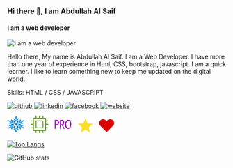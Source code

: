 ### Hi there 👋, I am Abdullah Al Saif
#### I am a web developer
![I am a web developer](https://media.licdn.com/dms/image/D5616AQExDesCDwSOIw/profile-displaybackgroundimage-shrink_350_1400/0/1672496095183?e=1677715200&v=beta&t=fr6D0wNU7Esjp3L_6Wxnr1lxquPC4_ii2U8hBsrWawY)

Hello there, My name is Abdullah Al Saif. I am a Web Developer. I have more than one year of experience in Html, CSS, bootstrap, javascript. I am a quick learner. I like to learn something new to keep me updated on the digital world.

Skills:  HTML / CSS / JAVASCRIPT



[<img src='https://cdn.jsdelivr.net/npm/simple-icons@3.0.1/icons/github.svg' alt='github' height='40'>](https://github.com/alsaif2001)  [<img src='https://cdn.jsdelivr.net/npm/simple-icons@3.0.1/icons/linkedin.svg' alt='linkedin' height='40'>](https://www.linkedin.com/in/alsaif2001/)  [<img src='https://cdn.jsdelivr.net/npm/simple-icons@3.0.1/icons/facebook.svg' alt='facebook' height='40'>](https://www.facebook.com/alsaif2001)  [<img src='https://cdn.jsdelivr.net/npm/simple-icons@3.0.1/icons/icloud.svg' alt='website' height='40'>](saifkhan.ga)  

<a href='https://archiveprogram.github.com/'><img src='https://raw.githubusercontent.com/acervenky/animated-github-badges/master/assets/acbadge.gif' width='40' height='40'></a> <a href='https://docs.github.com/en/developers'><img src='https://raw.githubusercontent.com/acervenky/animated-github-badges/master/assets/devbadge.gif' width='40' height='40'></a> <a href='https://github.com/pricing'><img src='https://raw.githubusercontent.com/acervenky/animated-github-badges/master/assets/pro.gif' width='40' height='40'></a> <a href='https://stars.github.com/'><img src='https://raw.githubusercontent.com/acervenky/animated-github-badges/master/assets/starbadge.gif' width='35' height='35'></a> <a href='https://docs.github.com/en/github/supporting-the-open-source-community-with-github-sponsors'><img src='https://raw.githubusercontent.com/acervenky/animated-github-badges/master/assets/sponsorbadge.gif' width='35' height='35'></a> 

[![Top Langs](https://github-readme-stats.vercel.app/api/top-langs/?username=alsaif2001)](https://github.com/anuraghazra/github-readme-stats)

![GitHub stats](https://github-readme-stats.vercel.app/api?username=alsaif2001&show_icons=true&count_private=true)  

